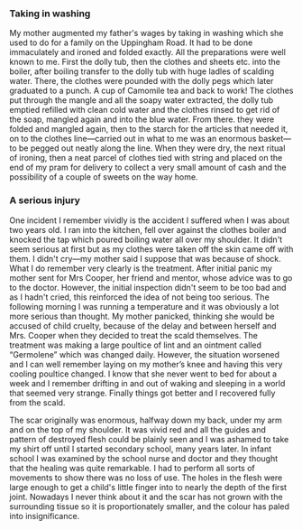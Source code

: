 ### Taking in washing

My mother augmented my father's wages by taking in washing which she used to do for a family on the Uppingham Road. It had to be done immaculately and ironed and folded exactly. All the preparations were well known to me. First the dolly tub, then the clothes and sheets etc. into the boiler, after boiling transfer to the dolly tub with huge ladles of scalding water. There, the clothes were pounded with the dolly pegs which later graduated to a punch. A cup of Camomile tea and back to work! The clothes put through the mangle and all the soapy water extracted, the dolly tub emptied refilled with clean cold water and the clothes rinsed to get rid of the soap, mangled again and into the blue water. From there. they were folded and mangled again, then to the starch for the articles that needed it, on to the clothes line—carried out in what to me was an enormous basket—to be pegged out neatly along the line. When they were dry, the next ritual of ironing, then a neat parcel of clothes tied with string and placed on the end of my pram for delivery to collect a very small amount of cash and the possibility of a couple of sweets on the way home.

### A serious injury

One incident I remember vividly is the accident I suffered when I was about two years old. I ran into the kitchen, fell over against the clothes boiler and knocked the tap which poured boiling water all over my shoulder. It didn't seem serious at first but as my clothes were taken off the skin came off with them. I didn't cry—my mother said I suppose that was because of shock. What I do remember very clearly is the treatment. After initial panic my mother sent for Mrs Cooper, her friend and mentor, whose advice was to go to the doctor. However, the initial inspection didn't seem to be too bad and as I hadn't cried, this reinforced the idea of not being too serious. The following morning I was running a temperature and it was obviously a lot more serious than thought. My mother panicked, thinking she would be accused of child cruelty, because of the delay and between herself and Mrs. Cooper when they decided to treat the scald themselves. The treatment was making a large poultice of lint and an ointment called “Germolene” which was changed daily. However, the situation worsened and I can well remember laying on my mother’s knee and having this very cooling poultice changed. I know that she never went to bed for about a week and I remember drifting in and out of waking and sleeping in a world that seemed very strange. Finally things got better and I recovered fully from the scald.

The scar originally was enormous, halfway down my back, under my arm and on the top of my shoulder. It was vivid red and all the guides and pattern of destroyed flesh could be plainly seen and I was ashamed to take my shirt off until I started secondary school, many years later. In infant school I was examined by the school nurse and doctor and they thought that the healing was quite remarkable. I had to perform all sorts of movements to show there was no loss of use. The holes in the flesh were large enough to get a child's little finger into to nearly the depth of the first joint. Nowadays I never think about it and the scar has not grown with the surrounding tissue so it is proportionately smaller, and the colour has paled into insignificance.
